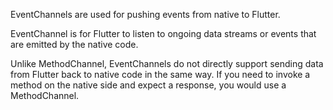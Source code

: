 

EventChannels are used for pushing events from native to Flutter.


EventChannel is for Flutter to listen to ongoing data streams
or events that are emitted by the native code.




Unlike MethodChannel,
EventChannels do not directly support sending data from Flutter back to native code in the same way.
If you need to invoke a method on the native side and expect a response, you would use a MethodChannel.